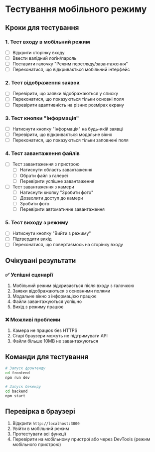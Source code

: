 # Тестування мобільного режиму

## Кроки для тестування

### 1. Тест входу в мобільний режим
- [ ] Відкрити сторінку входу
- [ ] Ввести валідний логін/пароль
- [ ] Поставити галочку "Режим перегляду/завантаження"
- [ ] Переконатися, що відкривається мобільний інтерфейс

### 2. Тест відображення заявок
- [ ] Перевірити, що заявки відображаються у списку
- [ ] Переконатися, що показуються тільки основні поля
- [ ] Перевірити адаптивність на різних розмірах екрану

### 3. Тест кнопки "Інформація"
- [ ] Натиснути кнопку "Інформація" на будь-якій заявці
- [ ] Перевірити, що відкривається модальне вікно
- [ ] Переконатися, що показуються тільки заповнені поля

### 4. Тест завантаження файлів
- [ ] Тест завантаження з пристрою
  - [ ] Натиснути область завантаження
  - [ ] Обрати файл з галереї
  - [ ] Перевірити успішне завантаження
- [ ] Тест завантаження з камери
  - [ ] Натиснути кнопку "Зробити фото"
  - [ ] Дозволити доступ до камери
  - [ ] Зробити фото
  - [ ] Перевірити автоматичне завантаження

### 5. Тест виходу з режиму
- [ ] Натиснути кнопку "Вийти з режиму"
- [ ] Підтвердити вихід
- [ ] Переконатися, що повертаємось на сторінку входу

## Очікувані результати

### ✅ Успішні сценарії
1. Мобільний режим відкривається після входу з галочкою
2. Заявки відображаються з основними полями
3. Модальне вікно з інформацією працює
4. Файли завантажуються успішно
5. Вихід з режиму працює

### ❌ Можливі проблеми
1. Камера не працює без HTTPS
2. Старі браузери можуть не підтримувати API
3. Файли більше 10MB не завантажуються

## Команди для тестування

```bash
# Запуск фронтенду
cd frontend
npm run dev

# Запуск бекенду
cd backend
npm start
```

## Перевірка в браузері

1. Відкрити `http://localhost:3000`
2. Увійти в мобільний режим
3. Протестувати всі функції
4. Перевірити на мобільному пристрої або через DevTools (режим мобільного пристрою) 